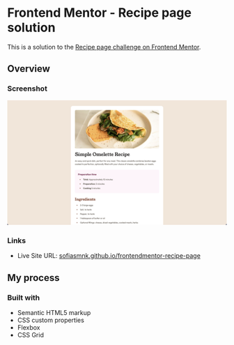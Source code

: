 # Frontend Mentor - Recipe page solution

This is a solution to the [Recipe page challenge on Frontend Mentor](https://www.frontendmentor.io/challenges/recipe-page-KiTsR8QQKm). 

## Overview

### Screenshot

![](./screenshot.png)

### Links

- Live Site URL: [sofiasmnk.github.io/frontendmentor-recipe-page](https://sofiasmnk.github.io/frontendmentor-recipe-page)

## My process

### Built with

- Semantic HTML5 markup
- CSS custom properties
- Flexbox
- CSS Grid